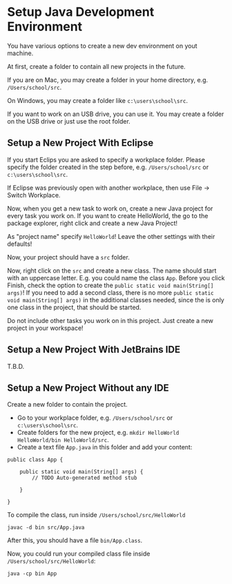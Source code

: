 # Setup Java Development Environment

You have various options to create a new dev environment on yout machine.

At first, create a folder to contain all new projects in the future.

If you are on Mac, you may create a folder in your home directory, e.g. `/Users/school/src`.

On Windows, you may create a folder like `c:\users\school\src`.

If you want to work on an USB drive, you can use it. You may create a folder on the USB drive or just use the root folder.

## Setup a New Project With Eclipse

If you start Eclips you are asked to specify a workplace folder. Please specify the folder created in the step before, e.g. `/Users/school/src` or `c:\users\school\src`.

If Eclipse was previously open with another workplace, then use File -> Switch Workplace.

Now, when you get a new task to work on, create a new Java project for every task you work on. If you want
to create HelloWorld, the go to the package explorer, right click and create a new Java Project!

As "project name" specify `HelloWorld`! Leave the other settings with their defaults!

Now, your project should have a `src` folder.

Now, right click on the `src` and create a new class. The name should start with an uppercase letter. E.g. you could name the class `App`. Before you click Finish, check the option to create the `public static void main(String[] args)`! If you need to add a second class, there is no more `public static void main(String[] args)` in the additional classes needed, since the is only one class in the project, that should be started.

Do not include other tasks you work on in this project. Just create a new project in your workspace!

## Setup a New Project With JetBrains IDE

T.B.D.

## Setup a New Project Without any IDE

Create a new folder to contain the project.
  - Go to your workplace folder, e.g. `/Users/school/src` or `c:\users\school\src`.
  - Create folders for the new project, e.g. `mkdir HelloWorld HelloWorld/bin HelloWorld/src`. 
  - Create a text file `App.java` in this folder and add your content:

```
public class App {

	public static void main(String[] args) {
		// TODO Auto-generated method stub

	}

}
```

To compile the class, run inside `/Users/school/src/HelloWorld`

    javac -d bin src/App.java

After this, you should have a file `bin/App.class`.

Now, you could run your compiled class file inside `/Users/school/src/HelloWorld`:

    java -cp bin App











